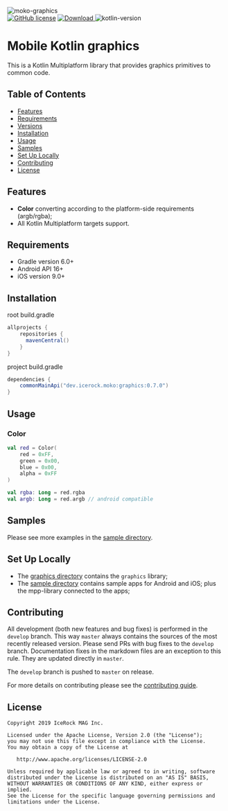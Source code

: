 ![moko-graphics](img/logo.png)  
[![GitHub license](https://img.shields.io/badge/license-Apache%20License%202.0-blue.svg?style=flat)](http://www.apache.org/licenses/LICENSE-2.0) [![Download](https://img.shields.io/maven-central/v/dev.icerock.moko/graphics) ](https://repo1.maven.org/maven2/dev/icerock/moko/graphics/) ![kotlin-version](https://img.shields.io/badge/kotlin-1.5.10-orange)

# Mobile Kotlin graphics
This is a Kotlin Multiplatform library that provides graphics primitives to common code.  

## Table of Contents
- [Features](#features)
- [Requirements](#requirements)
- [Versions](#versions)
- [Installation](#installation)
- [Usage](#usage)
- [Samples](#samples)
- [Set Up Locally](#set-up-locally)
- [Contributing](#contributing)
- [License](#license)

## Features
- **Color** converting according to the platform-side requirements (argb/rgba);
- All Kotlin Multiplatform targets support.

## Requirements
- Gradle version 6.0+
- Android API 16+
- iOS version 9.0+

## Installation
root build.gradle  
```groovy
allprojects {
    repositories {
      mavenCentral()
    }
}
```

project build.gradle
```groovy
dependencies {
    commonMainApi("dev.icerock.moko:graphics:0.7.0")
}
```

## Usage
### Color
```kotlin
val red = Color(
    red = 0xFF,
    green = 0x00,
    blue = 0x00,
    alpha = 0xFF
)

val rgba: Long = red.rgba
val argb: Long = red.argb // android compatible
```

## Samples
Please see more examples in the [sample directory](sample).

## Set Up Locally 
- The [graphics directory](graphics) contains the `graphics` library;
- The [sample directory](sample) contains sample apps for Android and iOS; plus the mpp-library connected to the apps;

## Contributing
All development (both new features and bug fixes) is performed in the `develop` branch. This way `master` always contains the sources of the most recently released version. Please send PRs with bug fixes to the `develop` branch. Documentation fixes in the markdown files are an exception to this rule. They are updated directly in `master`.

The `develop` branch is pushed to `master` on release.

For more details on contributing please see the [contributing guide](CONTRIBUTING.md).

## License
        
    Copyright 2019 IceRock MAG Inc.
    
    Licensed under the Apache License, Version 2.0 (the "License");
    you may not use this file except in compliance with the License.
    You may obtain a copy of the License at
    
       http://www.apache.org/licenses/LICENSE-2.0
    
    Unless required by applicable law or agreed to in writing, software
    distributed under the License is distributed on an "AS IS" BASIS,
    WITHOUT WARRANTIES OR CONDITIONS OF ANY KIND, either express or implied.
    See the License for the specific language governing permissions and
    limitations under the License.
